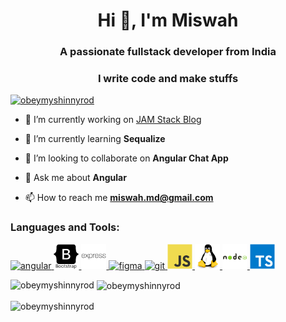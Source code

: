 <h1 align="center">Hi 👋, I'm Miswah</h1>
<h3 align="center">A passionate fullstack developer from India</h3>
<h3 align="center">I write code and make stuffs</h3>


<p align="left"> <a href="https://github.com/ryo-ma/github-profile-trophy"><img src="https://github-profile-trophy.vercel.app/?username=miswah" alt="obeymyshinnyrod" /></a> </p>

- 🔭 I’m currently working on [JAM Stack Blog](https://github.com/miswah/import-blog)

- 🌱 I’m currently learning **Sequalize**

- 👯 I’m looking to collaborate on **Angular Chat App**

- 💬 Ask me about **Angular**

- 📫 How to reach me **miswah.md@gmail.com**


<h3 align="left">Languages and Tools:</h3>
<p align="left"> <a href="https://angular.io" target="_blank"> <img src="https://angular.io/assets/images/logos/angular/angular.svg" alt="angular" width="40" height="40"/> </a> <a href="https://getbootstrap.com" target="_blank"> <img src="https://raw.githubusercontent.com/devicons/devicon/master/icons/bootstrap/bootstrap-plain-wordmark.svg" alt="bootstrap" width="40" height="40"/> </a> <a href="https://expressjs.com" target="_blank"> <img src="https://raw.githubusercontent.com/devicons/devicon/master/icons/express/express-original-wordmark.svg" alt="express" width="40" height="40"/> </a> <a href="https://www.figma.com/" target="_blank"> <img src="https://www.vectorlogo.zone/logos/figma/figma-icon.svg" alt="figma" width="40" height="40"/> </a> <a href="https://git-scm.com/" target="_blank"> <img src="https://www.vectorlogo.zone/logos/git-scm/git-scm-icon.svg" alt="git" width="40" height="40"/> </a> <a href="https://developer.mozilla.org/en-US/docs/Web/JavaScript" target="_blank"> <img src="https://raw.githubusercontent.com/devicons/devicon/master/icons/javascript/javascript-original.svg" alt="javascript" width="40" height="40"/> </a> <a href="https://www.linux.org/" target="_blank"> <img src="https://raw.githubusercontent.com/devicons/devicon/master/icons/linux/linux-original.svg" alt="linux" width="40" height="40"/> </a> <a href="https://nodejs.org" target="_blank"> <img src="https://raw.githubusercontent.com/devicons/devicon/master/icons/nodejs/nodejs-original-wordmark.svg" alt="nodejs" width="40" height="40"/> </a> <a href="https://www.typescriptlang.org/" target="_blank"> <img src="https://raw.githubusercontent.com/devicons/devicon/master/icons/typescript/typescript-original.svg" alt="typescript" width="40" height="40"/> </a> </p>

<p><img align="left" src="https://github-readme-stats.vercel.app/api/top-langs?username=miswah&show_icons=true&locale=en&layout=compact" alt="obeymyshinnyrod" /></p>

<p>&nbsp;<img align="center" src="https://github-readme-stats.vercel.app/api?username=miswah&show_icons=true&locale=en" alt="obeymyshinnyrod" /></p>

<p><img align="center" src="https://github-readme-streak-stats.herokuapp.com/?user=miswah&" alt="obeymyshinnyrod" /></p>

